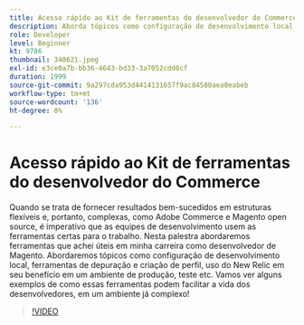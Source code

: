 ```yaml
---
title: Acesso rápido ao Kit de ferramentas do desenvolvedor do Commerce
description: Aborda tópicos como configuração de desenvolvimento local, ferramentas de depuração e criação de perfil, uso do New Relic em seu benefício em um ambiente de produção e testes.
role: Developer
level: Beginner
kt: 9786
thumbnail: 340621.jpeg
exl-id: e3ce0a7b-bb36-4643-bd33-3a7052cdd6cf
duration: 1999
source-git-commit: 9a297cda953d4414131657f9ac84580aea0eabeb
workflow-type: tm+mt
source-wordcount: '136'
ht-degree: 0%

---
```


# Acesso rápido ao Kit de ferramentas do desenvolvedor do Commerce

Quando se trata de fornecer resultados bem-sucedidos em estruturas flexíveis e, portanto, complexas, como Adobe Commerce e Magento open source, é imperativo que as equipes de desenvolvimento usem as ferramentas certas para o trabalho. Nesta palestra abordaremos ferramentas que achei úteis em minha carreira como desenvolvedor de Magento. Abordaremos tópicos como configuração de desenvolvimento local, ferramentas de depuração e criação de perfil, uso do New Relic em seu benefício em um ambiente de produção, teste etc. Vamos ver alguns exemplos de como essas ferramentas podem facilitar a vida dos desenvolvedores, em um ambiente já complexo!

>[!VIDEO](https://video.tv.adobe.com/v/340621/?quality=12&learn=on)
